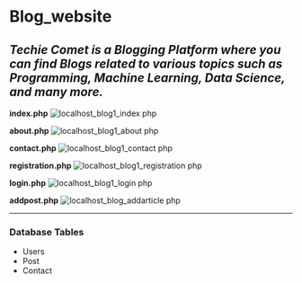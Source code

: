 # Blog_website
*Techie Comet is a Blogging Platform where you can find Blogs related to various topics such as Programming, Machine Learning, Data Science, and many more.*
----

**index.php**
![localhost_blog1_index php](https://user-images.githubusercontent.com/63875409/142776527-3f418e66-02ba-4567-b079-534317325d2a.png)

**about.php**
![localhost_blog1_about php](https://user-images.githubusercontent.com/63875409/142776567-99223afc-b5ac-43c5-b5dd-f2ea5b9eae9d.png)

**contact.php**
![localhost_blog1_contact php](https://user-images.githubusercontent.com/63875409/142776606-152ebc69-a90f-4978-9c5d-1b2465888893.png)

**registration.php**
![localhost_blog1_registration php](https://user-images.githubusercontent.com/63875409/142776652-930a5b59-f410-4714-962f-33767bb59be6.png)

**login.php**
![localhost_blog1_login php](https://user-images.githubusercontent.com/63875409/142776684-80bfad28-9aae-4f9f-a591-d13d72c09d7e.png)

**addpost.php**
![localhost_blog_addarticle php](https://user-images.githubusercontent.com/63875409/142798081-1b17daff-8fcc-4c5d-90e9-a213ee357f70.png)

----
### Database Tables
* Users
* Post
* Contact
